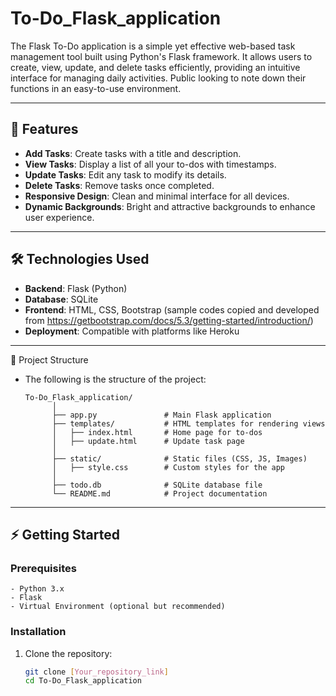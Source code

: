 # To-Do_Flask_application
The Flask To-Do application is a simple yet effective web-based task management tool built using Python's Flask framework. It allows users to create, view, update, and delete tasks efficiently, providing an intuitive interface for managing daily activities. Public looking to note down their functions in an easy-to-use environment.

---

## 🚀 Features

- **Add Tasks**: Create tasks with a title and description.
- **View Tasks**: Display a list of all your to-dos with timestamps.
- **Update Tasks**: Edit any task to modify its details.
- **Delete Tasks**: Remove tasks once completed.
- **Responsive Design**: Clean and minimal interface for all devices.
- **Dynamic Backgrounds**: Bright and attractive backgrounds to enhance user experience.

---

## 🛠️ Technologies Used

- **Backend**: Flask (Python)
- **Database**: SQLite
- **Frontend**: HTML, CSS, Bootstrap (sample codes copied and developed from https://getbootstrap.com/docs/5.3/getting-started/introduction/)
- **Deployment**: Compatible with platforms like Heroku

---

📂 Project Structure
- The following is the structure of the project:

      To-Do_Flask_application/
            │
            ├── app.py               # Main Flask application
            ├── templates/           # HTML templates for rendering views
            │   ├── index.html       # Home page for to-dos
            │   ├── update.html      # Update task page
            │
            ├── static/              # Static files (CSS, JS, Images)
            │   ├── style.css        # Custom styles for the app
            │
            ├── todo.db              # SQLite database file
            └── README.md            # Project documentation

---

## ⚡ Getting Started

### Prerequisites
    - Python 3.x
    - Flask
    - Virtual Environment (optional but recommended)

### Installation
1. Clone the repository:
   ```bash
   git clone [Your_repository_link]
   cd To-Do_Flask_application

